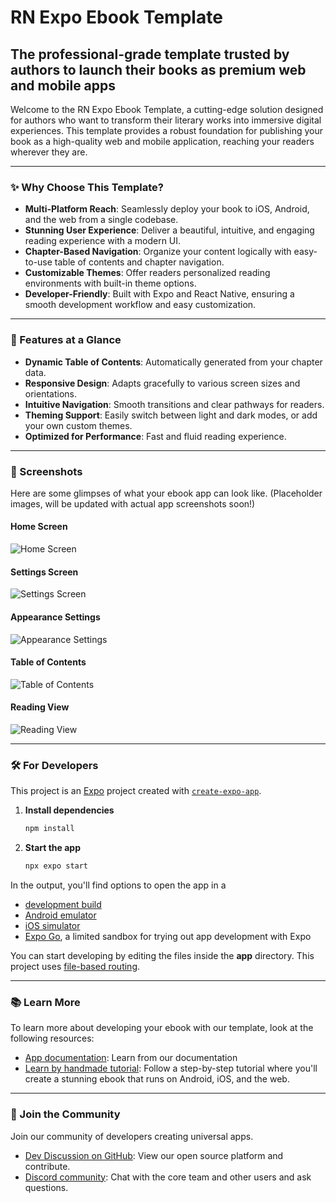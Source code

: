 # RN Expo Ebook Template

## The professional-grade template trusted by authors to launch their books as premium web and mobile apps

Welcome to the RN Expo Ebook Template, a cutting-edge solution designed for authors who want to transform their literary works into immersive digital experiences. This template provides a robust foundation for publishing your book as a high-quality web and mobile application, reaching your readers wherever they are.

---

### ✨ Why Choose This Template?

- **Multi-Platform Reach**: Seamlessly deploy your book to iOS, Android, and the web from a single codebase.
- **Stunning User Experience**: Deliver a beautiful, intuitive, and engaging reading experience with a modern UI.
- **Chapter-Based Navigation**: Organize your content logically with easy-to-use table of contents and chapter navigation.
- **Customizable Themes**: Offer readers personalized reading environments with built-in theme options.
- **Developer-Friendly**: Built with Expo and React Native, ensuring a smooth development workflow and easy customization.

---

### 🚀 Features at a Glance

- **Dynamic Table of Contents**: Automatically generated from your chapter data.
- **Responsive Design**: Adapts gracefully to various screen sizes and orientations.
- **Intuitive Navigation**: Smooth transitions and clear pathways for readers.
- **Theming Support**: Easily switch between light and dark modes, or add your own custom themes.
- **Optimized for Performance**: Fast and fluid reading experience.

---

### 📸 Screenshots

Here are some glimpses of what your ebook app can look like. (Placeholder images, will be updated with actual app screenshots soon!)

#### Home Screen

![Home Screen](assets/images/home-screen.png)

#### Settings Screen

![Settings Screen](assets/images/settings.png)

#### Appearance Settings

![Appearance Settings](assets/images/appearance.png)

#### Table of Contents

![Table of Contents](assets/images/toc.png)

#### Reading View

![Reading View](assets/images/reading-view.png)

---

### 🛠 For Developers

This project is an [Expo](https://expo.dev) project created with [`create-expo-app`](https://www.npmjs.com/package/create-expo-app).

1. **Install dependencies**

   ```bash
   npm install
   ```

2. **Start the app**

   ```bash
   npx expo start
   ```

In the output, you'll find options to open the app in a

- [development build](https://docs.expo.dev/develop/development-builds/introduction/)
- [Android emulator](https://docs.expo.dev/workflow/android-studio-emulator/)
- [iOS simulator](https://docs.expo.dev/workflow/ios-simulator/)
- [Expo Go](https://expo.dev/go), a limited sandbox for trying out app development with Expo

You can start developing by editing the files inside the **app** directory. This project uses [file-based routing](https://docs.expo.dev/router/introduction).

---

### 📚 Learn More

To learn more about developing your ebook with our template, look at the following resources:

- [App documentation](/): Learn from our documentation
- [Learn by handmade tutorial](/): Follow a step-by-step tutorial where you'll create a stunning ebook that runs on Android, iOS, and the web.

---

### 🤝 Join the Community

Join our community of developers creating universal apps.

- [Dev Discussion on GitHub](https://github.com/): View our open source platform and contribute.
- [Discord community](https://discord.com): Chat with the core team and other users and ask questions.

